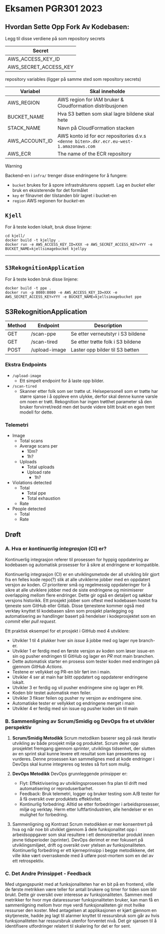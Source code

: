 # Eksamen PGR301 2023

## Hvordan Sette Opp Fork Av Kodebasen:

Legg til disse verdiene på som repository secrets

| Secret                |
| --------------------- |
| AWS_ACCESS_KEY_ID     |
| AWS_SECRET_ACCESS_KEY |

repository variables (ligger på samme sted som repository secrets)

| Variabel       | Skal inneholde                                                                          |
| -------------- | --------------------------------------------------------------------------------------- |
| AWS_REGION     | AWS region for IAM bruker & Cloudformation ️distribusjonen                              |
| BUCKET_NAME    | Hva S3 bøtten som skal lagre bildene skal hete                                          |
| STACK_NAME     | Navn på CloudFormation stacken                                                          |
| AWS_ACCOUNT_ID | AWS konto id for ecr repositories d.v.s `<denne biten>.dkr.ecr.eu-west-1.amazonaws.com` |
| AWS_ECR        | The name of the ECR repository                                                          |

> [!WARNING] 
> Backend-en i `infra/` trenger disse endringene for å fungere:
> 
> - `bucket` brukes for å spore infrastrukturens oppsett. Lag en _bucket_ eller bruk en eksisterende for det formålet
> - `key` er filnavnet der tilstanden blir lagret i bucket-en
> - `region` AWS regionen for _bucket_-en

## `Kjell`

For å teste koden lokalt, bruk disse linjene:

```shell
cd kjell/
docker build -t kjellpy .
docker run -e AWS_ACCESS_KEY_ID=XXX -e AWS_SECRET_ACCESS_KEY=YYY -e BUCKET_NAME=kjellsimagebucket kjellpy
```

---

## `S3RekognitionApplication`

For å teste koden bruk disse linjene:

```shell
docker build -t ppe . 
docker run -p 8080:8080 -e AWS_ACCESS_KEY_ID=XXX -e AWS_SECRET_ACCESS_KEY=YYY -e BUCKET_NAME=kjellsimagebucket ppe
```

## S3RekognitionApplication

| Method | Endpoint      | Description                       |
|--------|---------------|-----------------------------------|
| GET    | /scan-ppe     | Se etter verneutstyr i S3 bildene |
| GET    | /scan-tired   | Se etter trøtte folk i S3 bildene |
| POST   | /upload-image | Laster opp bilder til S3 bøtten   |

### Ekstra Endpoints

- `/upload-image`
	- Ett simpelt endpoint for å laste opp bilder.
- `/scan-tired`
	- Skanner etter folk som ser trøtte ut. Helsepersonell som er trøtte har større sjanse i å oppleve enn ulykke, derfor skal denne kunne varsle om noen er trøtt. Rekognition har ingen trøtthet parameter så den bruker forvirret/redd men det burde videre blitt brukt en egen trent modell for dette.

### Telemetri

- Image
	- Total scans
	- Average scans per
		- 10m? 
		- 1h?
	- Uploads
		- Total uploads
		- Upload rate
			- 1h?
- Violations detected
	- Total
		- Total ppe
		- Total exhaustion
	- Rate
- People detected
	- Total
	- Rate

## Drøft

### A. Hva er _kontinuerlig integrasjon_ (CI) er?

Kontinuerlig integrasjon referer til prosessen for hyppig oppdatering av kodebasen og automatisk prosesser for å sikre at endringene er kompatible. 

Kontinuerlig integrasjon (CI) er en utviklingsmetode der all utvikling blir gjort fra en felles kode repo(?) slik at alle utviklerne jobber med en oppdatert versjon av koden. _CI_ prioriterer små og regelmessig oppdateringer for å sikre at alle utviklere jobber med de siste endringene og minimiserer overlapping mellom flere endringer. Dette gir også en detaljert og søkbar versjons historikk. Ett prosjekt jobber som oftest med kodebasen hostet fra tjeneste som GitHub eller Gitlab. Disse tjenestene kommer også med verktøy knyttet til kodebasen sånn som prosjekt planlegging og automatisering av handlinger basert på hendelser i kodeprosjektet som en _commit_ eller _pull request_.

Ett praktisk eksempel for et prosjekt i GitHub med 4 utviklere:
- Utvikler 1 til 4 plukker hver sin _issue_ å jobbe med og lager nye branch-er.
- Utvikler 1 er ferdig med en første versjon av koden som løser issue-en sin og pusher endringen til GitHub og lager en _PR_ mot main branchen.
- Dette automatisk starter en prosess som tester koden med endringen på gjennom _GitHub Actions_.
- Testene er vellykket og PR-en blir ført inn i main.
- Utvikler 4 ser at main har blitt oppdatert og oppdaterer endringene lokalt.
- Utvikler 3 er ferdig og vil pusher endringene sine og lager en PR.
- Koden blir testet automatisk men feiler.
- Utvikler 3 fikser feilen og pusher ny versjon av endringene sine.
- Automatiske tester er vellykket og endringene merget i main
- Utvikler 4 er ferdig med sin issue og pusher koden sin til main

### B. Sammenligning av Scrum/Smidig og DevOps fra et utvikler perspektiv

1. **Scrum/Smidig Metodikk**
   Scrum metodiken baserer seg på rask iterativ utvikling av både prosjekt miljø og produktet. Scrum deler opp prosjektet fremgang gjennom _sprinter_, utviklings tidsenhet, der slutten av en sprint skal kunne levere ett resultat som kan presenteres og vurderes. Denne prosessen kan sammelignes med at kode endringer i DevOps skal kunne integreres og testes så fort som mulig.

2. **DevOps Metodikk**
   DevOps grunnleggende prinsipper er:
   - Flyt: Effektivisering av utviklingsprosessen fra plan til drift med automatisering or reproduserbarhet.
   - Feedback: Bruk telemetri, logger og bruker testing som A/B tester for å få oversikt over produktets effektivitet.
   - Kontinurlig forbedring: Alltid se etter forbedringer i arbeidsprosesser, miljø og verktøy. Herm etter luftfartindustrien, alle hendelser er en mulighet for forbedring.

3. Sammenligning og Kontrast
   Scrum metodikken er mer konsentrert på hva og når noe bli utviklet gjennom å dele funksjonalitet opp i arbeidsoppgaver som skal resultere i ett demonstrerbar produkt innen jevne tidsperioder (sprinter). DevOps derimot er mer fokusert på utviklingsmiljøet, drift og oversikt over ytelsen av funksjonaliteten. Kontinuerlig forbedring er ett kjerneprinsipp i begge metodikkene, det ville ikke vært overraskende med å utføre post-mortem som en del av ett retrospektiv.

### C. Det Andre Prinsippet - Feedback

Med utgangspunkt med at funksjonaliteten har en bit på en frontend, ville de første metrikken være teller for antall brukere og timer for tiden som blir brukt. Dette gir oversikt over interesse av funksjonaliteten. Sammen med metrikker for hvor mye dataressurser funksjonaliteten bruker, kan man få en sammenligning mellom hvor mye verdi funksjonaliteten gir mot hvilke ressurser den koster. Med antagelsen at applikasjonen er kjørt gjennom en skytjeneste, hadde jeg lagt til alarmer knyttet til ressursbruk som går av hvis funksjonaliteten har ressursbruk utenfor forventet nivå. Det gir sjansen til å identifisere utfordringer relatert til skalering for det er for sent.